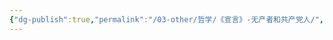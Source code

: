 ```yaml
---
{"dg-publish":true,"permalink":"/03-other/哲学/《宣言》-无产者和共产党人/","tags":["personal/blog","哲学/马克思主义"]}
---
```


